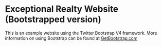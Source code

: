 # Exceptional Realty Website (Bootstrapped version)

This is an example website using the Twitter Bootstrap V4 framework. More information on using Bootstrap can be found at [GetBootstrap.com](http://getbootstrap.com)

